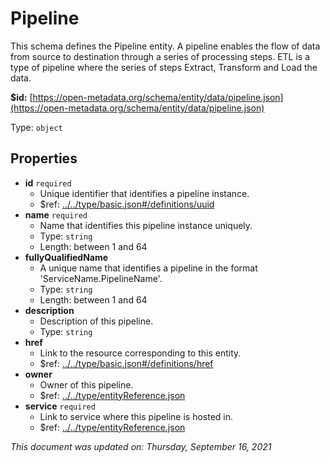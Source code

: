 # Pipeline

This schema defines the Pipeline entity. A pipeline enables the flow of data from source to destination through a series of processing steps. ETL is a type of pipeline where the series of steps Extract, Transform and Load the data.

**$id:** [https://open-metadata.org/schema/entity/data/pipeline.json](https://open-metadata.org/schema/entity/data/pipeline.json)

Type: `object`

## Properties

* **id** `required`
  * Unique identifier that identifies a pipeline instance.
  * $ref: [../../type/basic.json\#/definitions/uuid](../types/basic.md#uuid)
* **name** `required`
  * Name that identifies this pipeline instance uniquely.
  * Type: `string`
  * Length: between 1 and 64
* **fullyQualifiedName**
  * A unique name that identifies a pipeline in the format 'ServiceName.PipelineName'.
  * Type: `string`
  * Length: between 1 and 64
* **description**
  * Description of this pipeline.
  * Type: `string`
* **href**
  * Link to the resource corresponding to this entity.
  * $ref: [../../type/basic.json\#/definitions/href](../types/basic.md#href)
* **owner**
  * Owner of this pipeline.
  * $ref: [../../type/entityReference.json](../types/entityreference.md)
* **service** `required`
  * Link to service where this pipeline is hosted in.
  * $ref: [../../type/entityReference.json](../types/entityreference.md)

_This document was updated on: Thursday, September 16, 2021_

